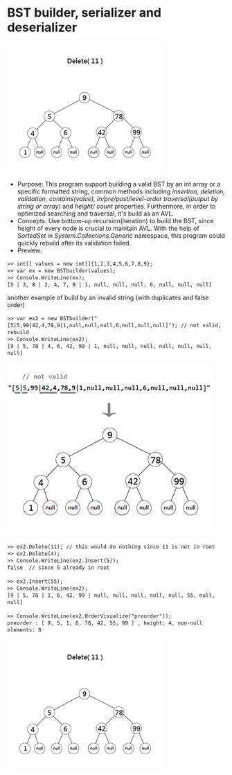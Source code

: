 # BST builder, serializer and deserializer

![demo of BST builder operation](demo/demo_BST_ani.gif)

* Purpose: 
This program support building a valid BST by an int array or a specific formatted string, common methods including *insertion, deletion, validation, contains(value), in/pre/post/level-order traversal(output by string or array)* and *height/ count* properties.
Furthermore, in order to optimized searching and traversal, it's build as an AVL.
* Concepts: 
Use bottom-up recursion(iteration) to build the BST, since height of every node is crucial to maintain AVL.
With the help of *SortedSet* in *System.Collections.Generic* namespace, this program could quickly rebuild after its validation failed.
* Preview:   
```
>> int[] values = new int[]{1,2,3,4,5,6,7,8,9};
>> var ex = new BSTbuilder(values);
>> Console.WriteLine(ex); 
[5 | 3, 8 | 2, 4, 7, 9 | 1, null, null, null, 6, null, null, null]
```
another example of build by an invalid string (with duplicates and false order)

```
>> var ex2 = new BSTbuilder("[5|5,99|42,4,78,9|1,null,null,null,6,null,null,null]"); // not valid, rebuild
>> Console.WriteLine(ex2); 
[9 | 5, 78 | 4, 6, 42, 99 | 1, null, null, null, null, null, null, null]
```
![demo of BST builder](demo/demo_bst_1.png)

```
>> ex2.Delete(11); // this would do nothing since 11 is not in root
>> ex2.Delete(4);
>> Console.WriteLine(ex2.Insert(5));
false  // since 5 already in root

>> ex2.Insert(55);
>> Console.WriteLine(ex2);
[9 | 5, 78 | 1, 6, 42, 99 | null, null, null, null, null, 55, null, null]

>> Console.WriteLine(ex2.OrderVisualize("preorder"));
preorder : [ 9, 5, 1, 6, 78, 42, 55, 99 ] , height: 4, non-null elements: 8
```
![demo of BST builder operation](demo/demo_BST_ani.gif)
